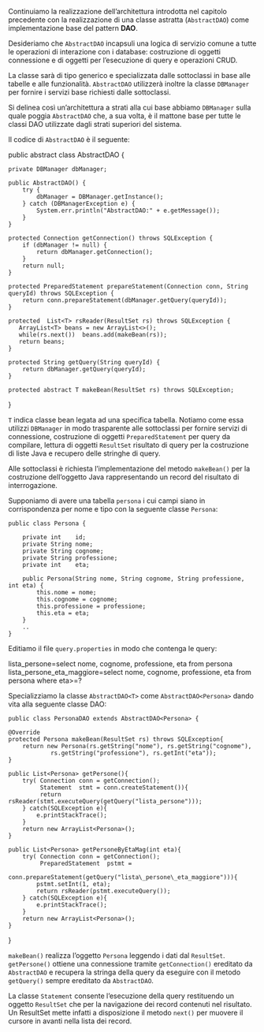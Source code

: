 Continuiamo la realizzazione dell’architettura introdotta nel capitolo precedente con la realizzazione di una classe astratta (`AbstractDAO`) come implementazione base del pattern **DAO**.

Desideriamo che `AbstractDAO` incapsuli una logica di servizio comune a tutte le operazioni di interazione con i database: costruzione di oggetti connessione e di oggetti per l’esecuzione di query e operazioni CRUD.

La classe sarà di tipo generico e specializzata dalle sottoclassi in base alle tabelle e alle funzionalità. `AbstractDAO` utilizzerà inoltre la classe `DBManager` per fornire i servizi base richiesti dalle sottoclassi.

Si delinea così un’architettura a strati alla cui base abbiamo `DBManager` sulla quale poggia `AbstractDAO` che, a sua volta, è il mattone base per tutte le classi DAO utilizzate dagli strati superiori del sistema.

Il codice di `AbstractDAO` è il seguente:

public abstract class AbstractDAO<T> {

	private DBManager dbManager;

	public AbstractDAO() {
		try {
			dbManager = DBManager.getInstance();
		} catch (DBManagerException e) {
			System.err.println("AbstractDAO:" + e.getMessage());
		}
	}

	protected Connection getConnection() throws SQLException {
		if (dbManager != null) {
			return dbManager.getConnection();
		}
		return null;
	}
	
	protected PreparedStatement prepareStatement(Connection conn, String queryId) throws SQLException {
		return conn.prepareStatement(dbManager.getQuery(queryId));
	}
	
	protected  List<T> rsReader(ResultSet rs) throws SQLException {
	   ArrayList<T> beans = new ArrayList<>(); 
	   while(rs.next())  beans.add(makeBean(rs)); 
	   return beans;
	}
	
	protected String getQuery(String queryId) {
		return dbManager.getQuery(queryId);
	}
	
	protected abstract T makeBean(ResultSet rs) throws SQLException;
}

`T` indica classe bean legata ad una specifica tabella. Notiamo come essa utilizzi `DBManager` in modo trasparente alle sottoclassi per fornire servizi di connessione, costruzione di oggetti `PreparedStatement` per query da compilare, lettura di oggetti `ResultSet` risultato di query per la costruzione di liste Java e recupero delle stringhe di query.

Alle sottoclassi è richiesta l’implementazione del metodo `makeBean()` per la costruzione dell’oggetto Java rappresentando un record del risultato di interrogazione.

Supponiamo di avere una tabella `persona` i cui campi siano in corrispondenza per nome e tipo con la seguente classe `Persona`:

	public class Persona {
    
		private int    id;
		private String nome;
		private String cognome;
		private String professione;
		private int    eta;
		
		public Persona(String nome, String cognome, String professione, int eta) {
			this.nome = nome;
			this.cognome = cognome;
			this.professione = professione;
			this.eta = eta;
		}
		..
	}
	

Editiamo il file `query.properties` in modo che contenga le query:

lista_persone=select nome, cognome, professione, eta from persona
lista\_persone\_eta_maggiore=select nome, cognome, professione, eta from persona where eta>=?

Specializziamo la classe `AbstractDAO<T>` come `AbstractDAO<Persona>` dando vita alla seguente classe DAO:

    public class PersonaDAO extends AbstractDAO<Persona> {

	@Override
	protected Persona makeBean(ResultSet rs) throws SQLException{		
		return new Persona(rs.getString("nome"), rs.getString("cognome"),
				rs.getString("professione"), rs.getInt("eta"));
	}

	public List<Persona> getPersone(){
		try( Connection conn = getConnection();
			 Statement  stmt = conn.createStatement()){
			 return rsReader(stmt.executeQuery(getQuery("lista_persone")));
		} catch(SQLException e){
			e.printStackTrace();
		}
		return new ArrayList<Persona>();
	}
	
	public List<Persona> getPersoneByEtaMag(int eta){
		try( Connection conn = getConnection();
			 PreparedStatement  pstmt = 
					 conn.prepareStatement(getQuery("lista\_persone\_eta_maggiore"))){
			pstmt.setInt(1, eta);
			return rsReader(pstmt.executeQuery());
		} catch(SQLException e){
			e.printStackTrace();
		}
		return new ArrayList<Persona>();
	}
}
    

`makeBean()` realizza l’oggetto `Persona` leggendo i dati dal `ResultSet`. `getPersone()` ottiene una connessione tramite `getConnection()` ereditato da `AbstractDAO` e recupera la stringa della query da eseguire con il metodo `getQuery()` sempre ereditato da `AbstractDAO`.

La classe `Statement` consente l’esecuzione della query restituendo un oggetto `ResultSet` che per la navigazione dei record contenuti nel risultato. Un ResultSet mette infatti a disposizione il metodo `next()` per muovere il cursore in avanti nella lista dei record.